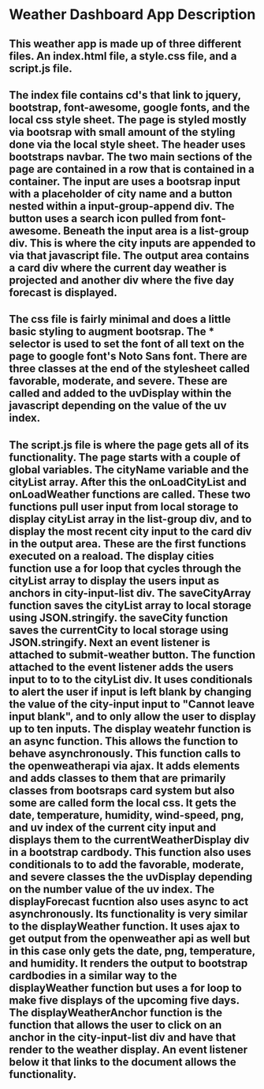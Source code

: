# Weather Dashboard App Description

## This weather app is made up of three different files. An index.html file, a style.css file, and a script.js file.

## The index file contains cd's that link to jquery, bootstrap, font-awesome, google fonts, and the local css style sheet. The page is styled mostly via bootsrap with small amount of the styling done via the local style sheet. The header uses bootstraps navbar. The two main sections of the page are contained in a row that is contained in a container. The input are uses a bootsrap input with a placeholder of city name and a button nested within a input-group-append div. The button uses a search icon pulled from font-awesome. Beneath the input area is a list-group div. This is where the city inputs are appended to via that javascript file. The output area contains a card div where the current day weather is projected and another div where the five day forecast is displayed.

## The css file is fairly minimal and does a little basic styling to augment bootsrap. The \* selector is used to set the font of all text on the page to google font's Noto Sans font. There are three classes at the end of the stylesheet called favorable, moderate, and severe. These are called and added to the uvDisplay within the javascript depending on the value of the uv index.

## The script.js file is where the page gets all of its functionality. The page starts with a couple of global variables. The cityName variable and the cityList array. After this the onLoadCityList and onLoadWeather functions are called. These two functions pull user input from local storage to display cityList array in the list-group div, and to display the most recent city input to the card div in the output area. These are the first functions executed on a reaload. The display cities function use a for loop that cycles through the cityList array to display the users input as anchors in city-input-list div. The saveCityArray function saves the cityList array to local storage using JSON.stringify. the saveCity function saves the currentCity to local storage using JSON.stringify. Next an event listener is attached to submit-weather button. The function attached to the event listener adds the users input to to to the cityList div. It uses conditionals to alert the user if input is left blank by changing the value of the city-input input to "Cannot leave input blank", and to only allow the user to display up to ten inputs. The display weatehr function is an async function. This allows the function to behave asynchronously. This function calls to the openweatherapi via ajax. It adds elements and adds classes to them that are primarily classes from bootsraps card system but also some are called form the local css. It gets the date, temperature, humidity, wind-speed, png, and uv index of the current city input and displays them to the currentWeatherDisplay div in a bootstrap cardbody. This function also uses conditionals to to add the favorable, moderate, and severe classes the the uvDisplay depending on the number value of the uv index. The displayForecast fucntion also uses async to act asynchronously. Its functionality is very similar to the displayWeather function. It uses ajax to get output from the openweather api as well but in this case only gets the date, png, temperature, and humidity. It renders the output to bootstrap cardbodies in a similar way to the displayWeather function but uses a for loop to make five displays of the upcoming five days. The displayWeatherAnchor function is the function that allows the user to click on an anchor in the city-input-list div and have that render to the weather display. An event listener below it that links to the document allows the functionality.

